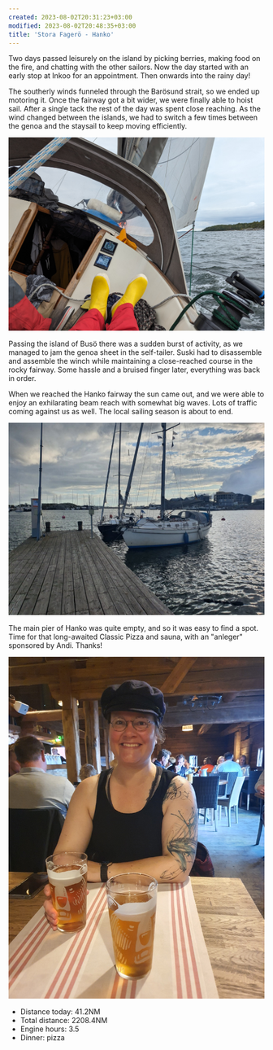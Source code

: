```yaml
---
created: 2023-08-02T20:31:23+03:00
modified: 2023-08-02T20:48:35+03:00
title: 'Stora Fagerö - Hanko'
---
```


Two days passed leisurely on the island by picking berries, making food on the fire, and chatting with the other sailors. Now the day started with an early stop at Inkoo for an appointment. Then onwards into the rainy day!

The southerly winds funneled through the Barösund strait, so we ended up motoring it. Once the fairway got a bit wider, we were finally able to hoist sail. After a single tack the rest of the day was spent close reaching. As the wind changed between the islands, we had to switch a few times between the genoa and the staysail to keep moving efficiently.

![Image](../2023/fb4f0f1a77a3baba59ee839f80303318.jpg) 

Passing the island of Busö there was a sudden burst of activity, as we managed to jam the genoa sheet in the self-tailer. Suski had to disassemble and assemble the winch while maintaining a close-reached course in the rocky fairway. Some hassle and a bruised finger later, everything was back in order.

When we reached the Hanko fairway the sun came out, and we were able to enjoy an exhilarating beam reach with somewhat big waves. Lots of traffic coming against us as well. The local sailing season is about to end.

![Image](../2023/44a7f58471d21d9b69a8d5c8bc152f2d.jpg) 

The main pier of Hanko was quite empty, and so it was easy to find a spot. Time for that long-awaited Classic Pizza and sauna, with an "anleger" sponsored by Andi. Thanks!

![Image](../2023/18922d308b40c7b469d8977160d4e083.jpg) 

* Distance today: 41.2NM
* Total distance: 2208.4NM
* Engine hours: 3.5
* Dinner: pizza
